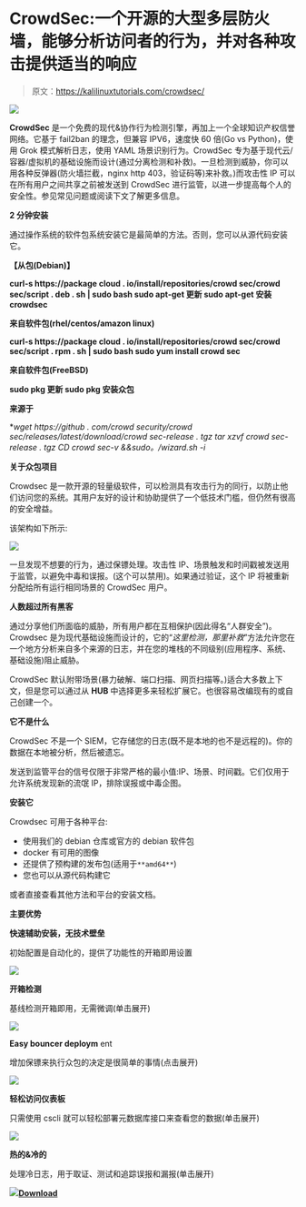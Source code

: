 # CrowdSec:一个开源的大型多层防火墙，能够分析访问者的行为，并对各种攻击提供适当的响应

> 原文：<https://kalilinuxtutorials.com/crowdsec/>

[![](img/a6275662917f60f2fbc21484d6b87be5.png)](https://1.bp.blogspot.com/-onOEq3GhwCE/YUx-wtG9dnI/AAAAAAAAK7Q/iaWO7XJJbZoyl1eavP2oeEnL8mVgoTV9gCLcBGAsYHQ/s728/1%2B%25281%2529.png)

**CrowdSec** 是一个免费的现代&协作行为检测引擎，再加上一个全球知识产权信誉网络。它基于 fail2ban 的理念，但兼容 IPV6，速度快 60 倍(Go vs Python)，使用 Grok 模式解析日志，使用 YAML 场景识别行为。CrowdSec 专为基于现代云/容器/虚拟机的基础设施而设计(通过分离检测和补救)。一旦检测到威胁，你可以用各种反弹器(防火墙拦截，nginx http 403，验证码等)来补救。)而攻击性 IP 可以在所有用户之间共享之前被发送到 CrowdSec 进行监管，以进一步提高每个人的安全性。参见常见问题或阅读下文了解更多信息。

**2 分钟安装**

通过操作系统的软件包系统安装它是最简单的方法。否则，您可以从源代码安装它。

**【从包(Debian)】**

**curl-s https://package cloud . io/install/repositories/crowd sec/crowd sec/script . deb . sh | sudo bash
sudo apt-get 更新
sudo apt-get 安装 crowdsec**

**来自软件包(rhel/centos/amazon linux)**

**curl-s https://package cloud . io/install/repositories/crowd sec/crowd sec/script . rpm . sh | sudo bash
sudo yum install crowd sec**

**来自软件包(FreeBSD)**

**sudo pkg 更新
sudo pkg 安装众包**

**来源于**

**wget https://github . com/crowd security/crowd sec/releases/latest/download/crowd sec-release . tgz
tar xzvf crowd sec-release . tgz
CD crowd sec-v *&&sudo。/wizard.sh -i**

**关于众包项目**

Crowdsec 是一款开源的轻量级软件，可以检测具有攻击行为的同行，以防止他们访问您的系统。其用户友好的设计和协助提供了一个低技术门槛，但仍然有很高的安全增益。

该架构如下所示:

![](img/04056c5e7910f1b12a59e3c5e3f9f410.png)

一旦发现不想要的行为，通过保镖处理。攻击性 IP、场景触发和时间戳被发送用于监管，以避免中毒和误报。(这个可以禁用)。如果通过验证，这个 IP 将被重新分配给所有运行相同场景的 CrowdSec 用户。

**人数超过所有黑客**

通过分享他们所面临的威胁，所有用户都在互相保护(因此得名“人群安全”)。Crowdsec 是为现代基础设施而设计的，它的“*这里检测，那里补救*”方法允许您在一个地方分析来自多个来源的日志，并在您的堆栈的不同级别(应用程序、系统、基础设施)阻止威胁。

CrowdSec 默认附带场景(暴力破解、端口扫描、网页扫描等。)适合大多数上下文，但是您可以通过从 **HUB** 中选择更多来轻松扩展它。也很容易改编现有的或自己创建一个。

**它不是什么**

CrowdSec 不是一个 SIEM，它存储您的日志(既不是本地的也不是远程的)。你的数据在本地被分析，然后被遗忘。

发送到监管平台的信号仅限于非常严格的最小值:IP、场景、时间戳。它们仅用于允许系统发现新的流氓 IP，排除误报或中毒企图。

**安装它**

Crowdsec 可用于各种平台:

*   使用我们的 debian 仓库或官方的 debian 软件包
*   docker 有可用的图像
*   还提供了预构建的发布包(适用于`**amd64**`)
*   您也可以从源代码构建它

或者直接查看其他方法和平台的安装文档。

**主要优势**

**快速辅助安装，无技术壁垒**

初始配置是自动化的，提供了功能性的开箱即用设置

![](img/87b72a0156623c141625411ab5f9a609.png)

**开箱检测**

基线检测开箱即用，无需微调(单击展开)

![](img/ef5e307135047a57322d46447a6283bd.png)

**Easy bouncer deploym** ent

增加保镖来执行众包的决定是很简单的事情(点击展开)

![](img/c12939cebddd673bc89db386e83f3b3c.png)

**轻松访问仪表板**

只需使用 cscli 就可以轻松部署元数据库接口来查看您的数据(单击展开)

![](img/af186f96d85c711511c4e0df854a2353.png)

**热的&冷的**

处理冷日志，用于取证、测试和追踪误报和漏报(单击展开)

![](img/2356affea3ec0663344b1100f13d21b1.png)[**Download**](https://github.com/crowdsecurity/crowdsec)